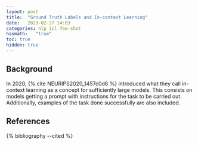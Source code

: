 ```yaml
---
layout: post
title:  "Ground Truth Labels and In-context Learning"
date:   2023-02-27 14:03
categories: nlp icl few-shot
hasmath:   "true"
toc: true
hidden: true
---
```


## Background

In 2020, {% cite NEURIPS2020_1457c0d6 %} introduced what they call in-context learning as a concept for sufficiently large models. This consists on models getting a prompt with instructions for the task to be carried out. Additionally, examples of the task done successfully are also included.


## References
{% bibliography --cited %}
